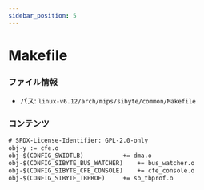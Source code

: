 ```yaml
---
sidebar_position: 5
---
```

# Makefile

### ファイル情報

- パス: `linux-v6.12/arch/mips/sibyte/common/Makefile`

### コンテンツ

```txt
# SPDX-License-Identifier: GPL-2.0-only
obj-y := cfe.o
obj-$(CONFIG_SWIOTLB)			+= dma.o
obj-$(CONFIG_SIBYTE_BUS_WATCHER)	+= bus_watcher.o
obj-$(CONFIG_SIBYTE_CFE_CONSOLE)	+= cfe_console.o
obj-$(CONFIG_SIBYTE_TBPROF)		+= sb_tbprof.o

```
